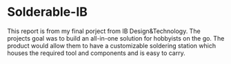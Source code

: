 # Solderable-IB
This report is from my final porject from IB Design&amp;Technology. The projects goal was to build an all-in-one solution for hobbyists on the go. The product would allow them to have a customizable soldering station which houses the required tool and components and is easy to carry.
